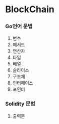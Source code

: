 # BlockChain

### Go언어 문법
1. 변수
2. 메서드
3. 연산자
4. 타입
5. 배열
6. 슬라이스
7. 구조체
8. 인터페이스
9. 포인터


### Solidity 문법
1. 출력문
